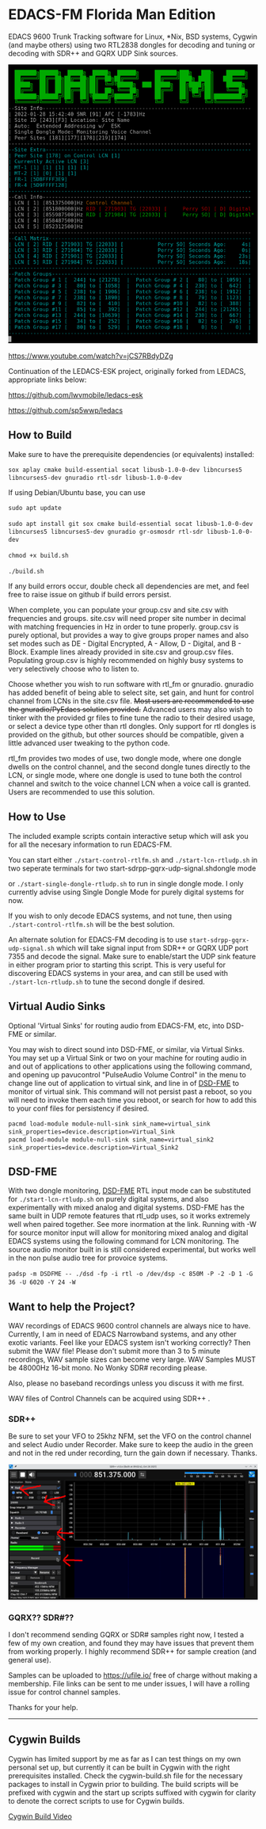 # EDACS-FM Florida Man Edition
EDACS 9600 Trunk Tracking software for Linux, *Nix, BSD systems, Cygwin (and maybe others) using two RTL2838 dongles for decoding and tuning or decoding with SDR++ and GQRX UDP Sink sources.

![alt text](https://raw.githubusercontent.com/lwvmobile/edacs-fm/main/screenshot.png)

https://www.youtube.com/watch?v=jCS7RBdyDZg

Continuation of the LEDACS-ESK project, originally forked from LEDACS, appropriate links below:

https://github.com/lwvmobile/ledacs-esk

https://github.com/sp5wwp/ledacs

## How to Build

Make sure to have the prerequisite dependencies (or equivalents) installed:
```
sox aplay cmake build-essential socat libusb-1.0-0-dev libncurses5 libncurses5-dev gnuradio rtl-sdr libusb-1.0-0-dev
```
If using Debian/Ubuntu base, you can use
```
sudo apt update

sudo apt install git sox cmake build-essential socat libusb-1.0-0-dev libncurses5 libncurses5-dev gnuradio gr-osmosdr rtl-sdr libusb-1.0-0-dev

chmod +x build.sh 

./build.sh
```
If any build errors occur, double check all dependencies are met, and feel free to raise issue on github if build errors persist.

When complete, you can populate your group.csv and site.csv with frequencies and groups. site.csv will need proper site number in decimal with matching frequencies in Hz in order to tune properly. group.csv is purely optional, but provides a way to give groups proper names and also set modes such as DE - Digital Encrypted, A - Allow, D - Digital, and B - Block. Example lines already provided in site.csv and group.csv files. Populating group.csv is highly recommended on highly busy systems to very selectively choose who to listen to.

Choose whether you wish to run software with rtl_fm or gnuradio. gnuradio has added benefit of being able to select site, set gain, and hunt for control channel from LCNs in the site.csv file. ~~Most users are recommended to use the gnuradio/PyEdacs solution provided.~~ Advanced users may also wish to tinker with the provided gr files to fine tune the radio to their desired usage, or select a device type other than rtl dongles. Only support for rtl dongles is provided on the github, but other sources should be compatible, given a little advanced user tweaking to the python code. 

rtl_fm provides two modes of use, two dongle mode, where one dongle dwells on the control channel, and the second dongle tunes directly to the LCN, or single mode, where one dongle is used to tune both the control channel and switch to the voice channel LCN when a voice call is granted. Users are recommended to use this solution.

## How to Use
The included example scripts contain interactive setup which will ask you for all the necesary information to run EDACS-FM.

You can start either 
`./start-control-rtlfm.sh` and `./start-lcn-rtludp.sh` 
in two seperate terminals for two start-sdrpp-gqrx-udp-signal.shdongle mode

or 
`./start-single-dongle-rtludp.sh` to run in single dongle mode. I only currently advise using Single Dongle Mode for purely digital systems for now. 

If you wish to only decode EDACS systems, and not tune, then using `./start-control-rtlfm.sh` will be the best solution.

An alternate solution for EDACS-FM decoding is to use `start-sdrpp-gqrx-udp-signal.sh` which will take signal input from SDR++ or GQRX UDP port 7355 and decode the signal. Make sure to enable/start the UDP sink feature in either program prior to starting this script. This is very useful for discovering EDACS systems in your area, and can still be used with `./start-lcn-rtludp.sh` to tune the second dongle if desired.

## Virtual Audio Sinks

Optional 'Virtual Sinks' for routing audio from EDACS-FM, etc, into DSD-FME or similar.

You may wish to direct sound into DSD-FME, or similar, via Virtual Sinks. You may set up a Virtual Sink or two on your machine for routing audio in and out of applications to other applications using the following command, and opening up pavucontrol "PulseAudio Volume Control" in the menu to change line out of application to virtual sink, and line in of [DSD-FME](https://github.com/lwvmobile/dsd-fme "DSD-FME") to monitor of virtual sink. This command will not persist past a reboot, so you will need to invoke them each time you reboot, or search for how to add this to your conf files for persistency if desired.

```
pacmd load-module module-null-sink sink_name=virtual_sink  sink_properties=device.description=Virtual_Sink
pacmd load-module module-null-sink sink_name=virtual_sink2  sink_properties=device.description=Virtual_Sink2
```

## DSD-FME

With two dongle monitoring, [DSD-FME](https://github.com/lwvmobile/dsd-fme "DSD-FME") RTL input mode can be substituted for `./start-lcn-rtludp.sh` on purely digital systems, and also experimentally with mixed analog and digital systems. DSD-FME has the same built in UDP remote features that rtl_udp uses, so it works extremely well when paired together. See more inormation at the link. Running with -W for source monitor input will allow for monitoring mixed analog and digital EDACS systems using the following command for LCN monitoring. The source audio monitor built in is still considered experimental, but works well in the non pulse audio tree for provoice systems.

`padsp -m DSDFME -- ./dsd -fp -i rtl -o /dev/dsp -c 850M -P -2 -D 1 -G 36 -U 6020 -Y 24 -W`


## Want to help the Project?

WAV recordings of EDACS 9600 control channels are always nice to have. 
Currently, I am in need of EDACS Narrowband systems, and any other exotic variants.
Feel like your EDACS system isn't working correctly? Then submit the WAV file!
Please don't submit more than 3 to 5 minute recordings, WAV sample sizes can become very large.
WAV Samples MUST be 48000Hz 16-bit mono. No Wonky SDR# recording please.

Also, please no baseband recordings unless you discuss it with me first.

WAV files of Control Channels can be acquired using SDR++ .

### SDR++

Be sure to set your VFO to 25khz NFM, set the VFO on the control channel and select Audio under Recorder. Make sure to keep the audio in the green and not in the red under recording, turn the gain down if necessary. Thanks.

![alt text](https://raw.githubusercontent.com/lwvmobile/edacs-fm/main/sdrpp-help.png)

### GQRX?? SDR#??

I don't recommend sending GQRX or SDR# samples right now, I tested a few of my own creation, and found they may have issues that prevent them from working properly. I highly recommend SDR++ for sample creation (and general use).

Samples can be uploaded to https://ufile.io/ free of charge without making a membership. File links can be sent to me under issues, I will have a rolling issue for control channel samples.

Thanks for your help.

----
## Cygwin Builds

Cygwin has limited support by me as far as I can test things on my own personal set up, but currently it can be built in Cygwin with the right prerequisites installed. Check the cygwin-build.sh file for the necessary packages to install in Cygwin prior to building. The build scripts will be prefixed with cygwin and the start up scripts suffixed with cygwin for clarity to denote the correct scripts to use for Cygwin builds.

[Cygwin Build Video](https://www.youtube.com/watch?v=FFKR3b4qcTY)
